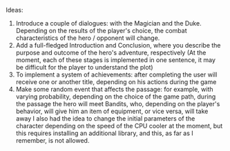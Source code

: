 Ideas:
1) Introduce a couple of dialogues: with the Magician and the Duke. Depending on the results of the player's choice, the combat characteristics of the hero / opponent will change.
2) Add a full-fledged Introduction and Conclusion, where you describe the purpose and outcome of the hero's adventure, respectively (At the moment, each of these stages is implemented in one sentence, it may be difficult for the player to understand the plot)
3) To implement a system of achievements: after completing the user will receive one or another title, depending on his actions during the game
4) Make some random event that affects the passage: for example, with varying probability, depending on the choice of the game path, during the passage the hero will meet Bandits, who, depending on the player's behavior, will give him an item of equipment, or vice versa, will take away
	I also had the idea to change the initial parameters of the character depending on the speed of the CPU cooler at the moment, but this requires installing an additional library, and this, as far as I remember, is not allowed.
